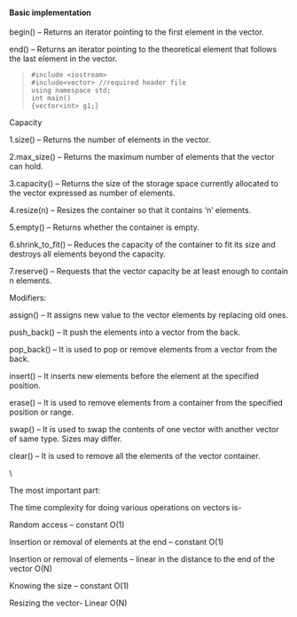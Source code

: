  #### Basic implementation
 <p>begin() – Returns an iterator pointing to the first element in the vector.</p>
 <p>end() – Returns an iterator pointing to the theoretical element that follows the last element in the vector.</p>

> ```
>#include <iostream>
> #include<vector> //required header file
> using namespace std;
>int main()
> {vector<int> g1;} 
>```

 Capacity
<p>1.size() – Returns the number of elements in the vector.</p>
<p>2.max_size() – Returns the maximum number of elements that the vector can hold.</p>
<p>3.capacity() – Returns the size of the storage space currently allocated to the vector expressed as number of elements.</p>
<p>4.resize(n) – Resizes the container so that it contains ‘n’ elements.</p>
<p>5.empty() – Returns whether the container is empty.</p>
<p>6.shrink_to_fit() – Reduces the capacity of the container to fit its size and destroys all elements beyond the capacity.</p>
<p>7.reserve() – Requests that the vector capacity be at least enough to contain n elements.</p>

Modifiers: 

<p>assign() – It assigns new value to the vector elements by replacing old ones.</p>
<p>push_back() – It push the elements into a vector from the back.</p>
<p>pop_back() – It is used to pop or remove elements from a vector from the back.</p>
<p>insert() – It inserts new elements before the element at the specified position.</p>
<p>erase() – It is used to remove elements from a container from the specified position or range.</p>
<p>swap() – It is used to swap the contents of one vector with another vector of same type. Sizes may differ.</p>
<p>clear() – It is used to remove all the elements of the vector container.</p>\

<p>The most important part:</p>
<p>The time complexity for doing various operations on vectors is-</p>

<p>Random access – constant O(1)</p>
<p>Insertion or removal of elements at the end – constant O(1)</p>
<p>Insertion or removal of elements – linear in the distance to the end of the vector O(N)</p>
<p>Knowing the size – constant O(1)</p>
<p>Resizing the vector- Linear O(N)</p>
  
  
  
  
